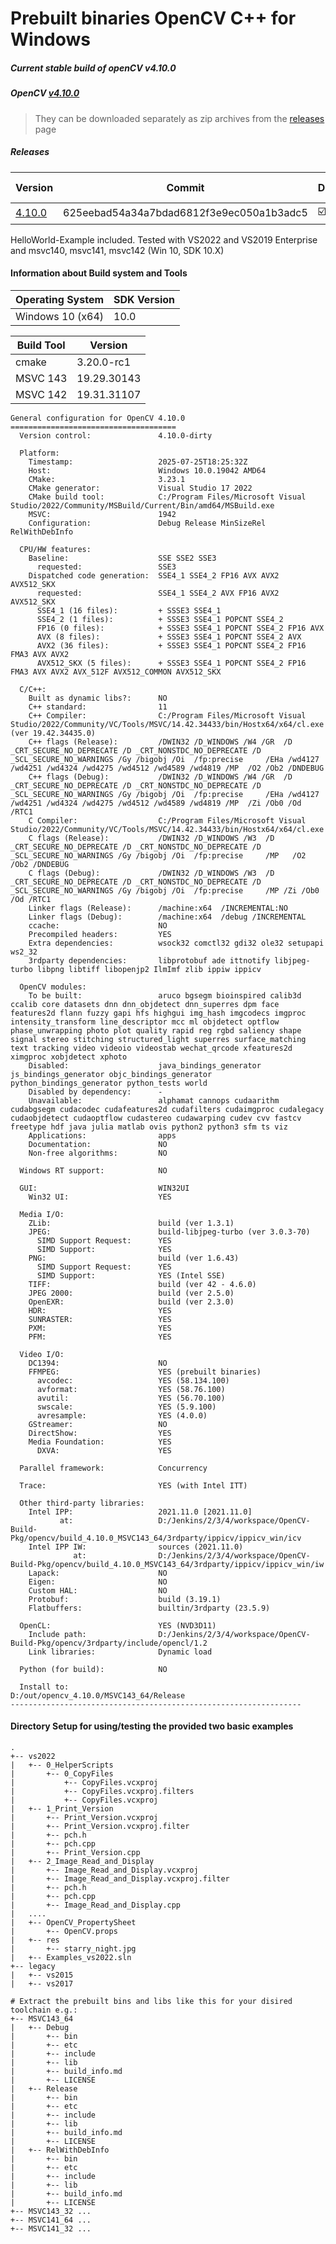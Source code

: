 # Prebuilt binaries OpenCV C++ for Windows

##### Current stable build of openCV v4.10.0

##### OpenCV [v4.10.0](https://github.com/opencv/opencv/releases/tag/v4.10.0)

> They can be downloaded separately as zip archives from the  [releases](https://github.com/thommyho/Cpp-OpenCV-Windows-PreBuilts/releases) page

##### Releases

| Version                                                                                 | Commit                                   | Debug                   | Release                 | RelWithDebInfo          | MSVC143 32Bit           | MSVC143 64Bit           | MSVC142 32Bit           | MSVC142 64Bit           | MSVC141 32 Bit | MSVC141 64 Bit | MSVC140 32 Bit | MSVC140 64 Bit | Example                 |
|-----------------------------------------------------------------------------------------|------------------------------------------|-------------------------|-------------------------|-------------------------|-------------------------|-------------------------|-------------------------|-------------------------|----------------|----------------|----------------|----------------|-------------------------|
| [4.10.0](https://github.com/thommyho/Cpp-OpenCV-Windows-PreBuilts/releases/tag/v4.10.0) | 625eebad54a34a7bdad6812f3e9ec050a1b3adc5 | :ballot_box_with_check: | :ballot_box_with_check: | :ballot_box_with_check: | :ballot_box_with_check: | :ballot_box_with_check: | :ballot_box_with_check: | :ballot_box_with_check: |                |                |                |                | :ballot_box_with_check: |

HelloWorld-Example included. Tested with VS2022 and VS2019 Enterprise and msvc140, msvc141, msvc142 (Win 10, SDK 10.X)

#### Information about Build system and Tools

| Operating System | SDK Version |
|------------------|-------------|
| Windows 10 (x64) | 10.0        |

| Build Tool | Version     |
|------------|-------------|
| cmake      | 3.20.0-rc1  |
| MSVC 143   | 19.29.30143 |
| MSVC 142   | 19.31.31107 |

```console
General configuration for OpenCV 4.10.0 =====================================
  Version control:               4.10.0-dirty

  Platform:
    Timestamp:                   2025-07-25T18:25:32Z
    Host:                        Windows 10.0.19042 AMD64
    CMake:                       3.23.1
    CMake generator:             Visual Studio 17 2022
    CMake build tool:            C:/Program Files/Microsoft Visual Studio/2022/Community/MSBuild/Current/Bin/amd64/MSBuild.exe
    MSVC:                        1942
    Configuration:               Debug Release MinSizeRel RelWithDebInfo

  CPU/HW features:
    Baseline:                    SSE SSE2 SSE3
      requested:                 SSE3
    Dispatched code generation:  SSE4_1 SSE4_2 FP16 AVX AVX2 AVX512_SKX
      requested:                 SSE4_1 SSE4_2 AVX FP16 AVX2 AVX512_SKX
      SSE4_1 (16 files):         + SSSE3 SSE4_1
      SSE4_2 (1 files):          + SSSE3 SSE4_1 POPCNT SSE4_2
      FP16 (0 files):            + SSSE3 SSE4_1 POPCNT SSE4_2 FP16 AVX
      AVX (8 files):             + SSSE3 SSE4_1 POPCNT SSE4_2 AVX
      AVX2 (36 files):           + SSSE3 SSE4_1 POPCNT SSE4_2 FP16 FMA3 AVX AVX2
      AVX512_SKX (5 files):      + SSSE3 SSE4_1 POPCNT SSE4_2 FP16 FMA3 AVX AVX2 AVX_512F AVX512_COMMON AVX512_SKX

  C/C++:
    Built as dynamic libs?:      NO
    C++ standard:                11
    C++ Compiler:                C:/Program Files/Microsoft Visual Studio/2022/Community/VC/Tools/MSVC/14.42.34433/bin/Hostx64/x64/cl.exe  (ver 19.42.34435.0)
    C++ flags (Release):         /DWIN32 /D_WINDOWS /W4 /GR  /D _CRT_SECURE_NO_DEPRECATE /D _CRT_NONSTDC_NO_DEPRECATE /D _SCL_SECURE_NO_WARNINGS /Gy /bigobj /Oi  /fp:precise     /EHa /wd4127 /wd4251 /wd4324 /wd4275 /wd4512 /wd4589 /wd4819 /MP  /O2 /Ob2 /DNDEBUG 
    C++ flags (Debug):           /DWIN32 /D_WINDOWS /W4 /GR  /D _CRT_SECURE_NO_DEPRECATE /D _CRT_NONSTDC_NO_DEPRECATE /D _SCL_SECURE_NO_WARNINGS /Gy /bigobj /Oi  /fp:precise     /EHa /wd4127 /wd4251 /wd4324 /wd4275 /wd4512 /wd4589 /wd4819 /MP  /Zi /Ob0 /Od /RTC1 
    C Compiler:                  C:/Program Files/Microsoft Visual Studio/2022/Community/VC/Tools/MSVC/14.42.34433/bin/Hostx64/x64/cl.exe
    C flags (Release):           /DWIN32 /D_WINDOWS /W3  /D _CRT_SECURE_NO_DEPRECATE /D _CRT_NONSTDC_NO_DEPRECATE /D _SCL_SECURE_NO_WARNINGS /Gy /bigobj /Oi  /fp:precise     /MP   /O2 /Ob2 /DNDEBUG 
    C flags (Debug):             /DWIN32 /D_WINDOWS /W3  /D _CRT_SECURE_NO_DEPRECATE /D _CRT_NONSTDC_NO_DEPRECATE /D _SCL_SECURE_NO_WARNINGS /Gy /bigobj /Oi  /fp:precise     /MP /Zi /Ob0 /Od /RTC1 
    Linker flags (Release):      /machine:x64  /INCREMENTAL:NO 
    Linker flags (Debug):        /machine:x64  /debug /INCREMENTAL 
    ccache:                      NO
    Precompiled headers:         YES
    Extra dependencies:          wsock32 comctl32 gdi32 ole32 setupapi ws2_32
    3rdparty dependencies:       libprotobuf ade ittnotify libjpeg-turbo libpng libtiff libopenjp2 IlmImf zlib ippiw ippicv

  OpenCV modules:
    To be built:                 aruco bgsegm bioinspired calib3d ccalib core datasets dnn dnn_objdetect dnn_superres dpm face features2d flann fuzzy gapi hfs highgui img_hash imgcodecs imgproc intensity_transform line_descriptor mcc ml objdetect optflow phase_unwrapping photo plot quality rapid reg rgbd saliency shape signal stereo stitching structured_light superres surface_matching text tracking video videoio videostab wechat_qrcode xfeatures2d ximgproc xobjdetect xphoto
    Disabled:                    java_bindings_generator js_bindings_generator objc_bindings_generator python_bindings_generator python_tests world
    Disabled by dependency:      -
    Unavailable:                 alphamat cannops cudaarithm cudabgsegm cudacodec cudafeatures2d cudafilters cudaimgproc cudalegacy cudaobjdetect cudaoptflow cudastereo cudawarping cudev cvv fastcv freetype hdf java julia matlab ovis python2 python3 sfm ts viz
    Applications:                apps
    Documentation:               NO
    Non-free algorithms:         NO

  Windows RT support:            NO

  GUI:                           WIN32UI
    Win32 UI:                    YES

  Media I/O: 
    ZLib:                        build (ver 1.3.1)
    JPEG:                        build-libjpeg-turbo (ver 3.0.3-70)
      SIMD Support Request:      YES
      SIMD Support:              YES
    PNG:                         build (ver 1.6.43)
      SIMD Support Request:      YES
      SIMD Support:              YES (Intel SSE)
    TIFF:                        build (ver 42 - 4.6.0)
    JPEG 2000:                   build (ver 2.5.0)
    OpenEXR:                     build (ver 2.3.0)
    HDR:                         YES
    SUNRASTER:                   YES
    PXM:                         YES
    PFM:                         YES

  Video I/O:
    DC1394:                      NO
    FFMPEG:                      YES (prebuilt binaries)
      avcodec:                   YES (58.134.100)
      avformat:                  YES (58.76.100)
      avutil:                    YES (56.70.100)
      swscale:                   YES (5.9.100)
      avresample:                YES (4.0.0)
    GStreamer:                   NO
    DirectShow:                  YES
    Media Foundation:            YES
      DXVA:                      YES

  Parallel framework:            Concurrency

  Trace:                         YES (with Intel ITT)

  Other third-party libraries:
    Intel IPP:                   2021.11.0 [2021.11.0]
           at:                   D:/Jenkins/2/3/4/workspace/OpenCV-Build-Pkg/opencv/build_4.10.0_MSVC143_64/3rdparty/ippicv/ippicv_win/icv
    Intel IPP IW:                sources (2021.11.0)
              at:                D:/Jenkins/2/3/4/workspace/OpenCV-Build-Pkg/opencv/build_4.10.0_MSVC143_64/3rdparty/ippicv/ippicv_win/iw
    Lapack:                      NO
    Eigen:                       NO
    Custom HAL:                  NO
    Protobuf:                    build (3.19.1)
    Flatbuffers:                 builtin/3rdparty (23.5.9)

  OpenCL:                        YES (NVD3D11)
    Include path:                D:/Jenkins/2/3/4/workspace/OpenCV-Build-Pkg/opencv/3rdparty/include/opencl/1.2
    Link libraries:              Dynamic load

  Python (for build):            NO

  Install to:                    D:/out/opencv_4.10.0/MSVC143_64/Release
-----------------------------------------------------------------

```

#### Directory Setup for using/testing the provided two basic examples

```console
.
+-- vs2022
|   +-- 0_HelperScripts
|       +-- 0_CopyFiles
|           +-- CopyFiles.vcxproj
|           +-- CopyFiles.vcxproj.filters
|           +-- CopyFiles.vcxproj
|   +-- 1_Print_Version
|       +-- Print_Version.vcxproj
|       +-- Print_Version.vcxproj.filter
|       +-- pch.h
|       +-- pch.cpp
|       +-- Print_Version.cpp
|   +-- 2_Image_Read_and_Display
|       +-- Image_Read_and_Display.vcxproj
|       +-- Image_Read_and_Display.vcxproj.filter
|       +-- pch.h
|       +-- pch.cpp
|       +-- Image_Read_and_Display.cpp
|   ....
|   +-- OpenCV_PropertySheet
|       +-- OpenCV.props
|   +-- res
|       +-- starry_night.jpg
|   +-- Examples_vs2022.sln
+-- legacy
|   +-- vs2015
|   +-- vs2017

# Extract the prebuilt bins and libs like this for your disired toolchain e.g.:
+-- MSVC143_64
|   +-- Debug
|       +-- bin
|       +-- etc
|       +-- include
|       +-- lib
|       +-- build_info.md
|       +-- LICENSE
|   +-- Release
|       +-- bin
|       +-- etc
|       +-- include
|       +-- lib
|       +-- build_info.md
|       +-- LICENSE
|   +-- RelWithDebInfo
|       +-- bin
|       +-- etc
|       +-- include
|       +-- lib
|       +-- build_info.md
|       +-- LICENSE
+-- MSVC143_32 ...
+-- MSVC141_64 ...
+-- MSVC141_32 ...
```
